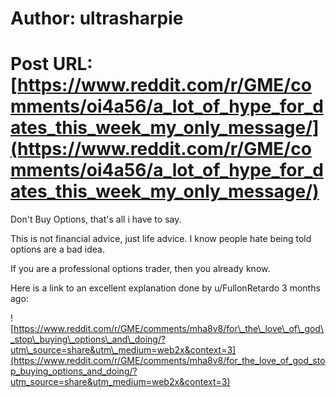# Author: ultrasharpie
# Post URL: [https://www.reddit.com/r/GME/comments/oi4a56/a_lot_of_hype_for_dates_this_week_my_only_message/](https://www.reddit.com/r/GME/comments/oi4a56/a_lot_of_hype_for_dates_this_week_my_only_message/)


Don't Buy Options, that's all i have to say. 

This is not financial advice, just life advice. I know people hate being told  options are a bad idea.

If you are a professional options trader, then you already know. 

Here is a link to an excellent explanation done by u/FullonRetardo 3 months ago:

![https://www.reddit.com/r/GME/comments/mha8v8/for\_the\_love\_of\_god\_stop\_buying\_options\_and\_doing/?utm\_source=share&utm\_medium=web2x&context=3](https://www.reddit.com/r/GME/comments/mha8v8/for_the_love_of_god_stop_buying_options_and_doing/?utm_source=share&utm_medium=web2x&context=3)